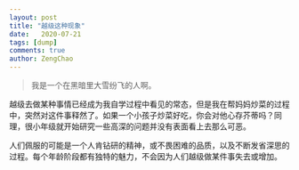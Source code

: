 ```yaml
---
layout: post
title: "越级这种现象"
date:   2020-07-21
tags: [dump]
comments: true
author: ZengChao
---
```


> 我是一个在黑暗里大雪纷飞的人啊。

越级去做某种事情已经成为我自学过程中看见的常态，但是我在帮妈妈炒菜的过程中，突然对这件事释然了。如果一个小孩子炒菜好吃，你会对他心存芥蒂吗？同理，很小年级就开始研究一些高深的问题并没有表面看上去那么可恶。

人们佩服的可能是一个人肯钻研的精神，或不畏困难的品质，以及不断发省深思的过程。每个年龄阶段都有独特的魅力，不会因为人们越级做某件事失去或增加。

